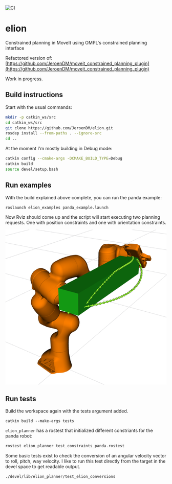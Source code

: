 ![CI](https://github.com/JeroenDM/elion/workflows/CI/badge.svg)

# elion

Constrained planning in MoveIt using OMPL's constrained planning interface

Refactored version of: [https://github.com/JeroenDM/moveit_constrained_planning_plugin](https://github.com/JeroenDM/moveit_constrained_planning_plugin)

Work in progress.

## Build instructions

Start with the usual commands:
```bash
mkdir -p catkin_ws/src
cd catkin_ws/src
git clone https://github.com/JeroenDM/elion.git
rosdep install --from-paths . --ignore-src
cd ..
```

At the moment I'm mostly building in Debug mode:
```bash
catkin config --cmake-args -DCMAKE_BUILD_TYPE=Debug
catkin build
source devel/setup.bash
```

## Run examples
With the build explained above complete, you can run the panda example:
```bash
roslaunch elion_examples panda_example.launch 
```
Now Rviz should come up and the script will start executing two planning requests. One with position constraints and one with orientation constraints.

![panda_example](doc/panda_example.png)

## Run tests
Build the workspace again with the tests argument added.
```
catkin build --make-args tests
```

`elion_planner` has a rostest that initialized different constriants for the panda robot:
```bash
rostest elion_planner test_constraints_panda.rostest
```

Some basic tests exist to check the conversion of an angular velocity vector to roll, pitch, way velocity. I like to run this test directly from the target in the devel space to get readable output.
```bash
./devel/lib/elion_planner/test_elion_conversions
```






